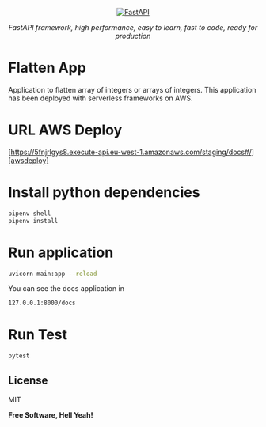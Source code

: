 <p align="center">
  <a href="https://fastapi.tiangolo.com"><img src="https://fastapi.tiangolo.com/img/logo-margin/logo-teal.png" alt="FastAPI"></a>
</p>
<p align="center">
    <em>FastAPI framework, high performance, easy to learn, fast to code, ready for production</em>
</p>

# Flatten App

Application to flatten array of integers or arrays of integers. This application has been deployed with serverless frameworks on AWS.

# URL AWS Deploy
[https://5fnjrlgys8.execute-api.eu-west-1.amazonaws.com/staging/docs#/][awsdeploy]


# Install python dependencies
```sh
pipenv shell
pipenv install
```

# Run application
```sh
uvicorn main:app --reload
```

You can see the docs application in
```sh
127.0.0.1:8000/docs
```

# Run Test
```sh
pytest
```



## License

MIT

**Free Software, Hell Yeah!**

[awsdeploy]: <https://5fnjrlgys8.execute-api.eu-west-1.amazonaws.com/staging/docs#/>